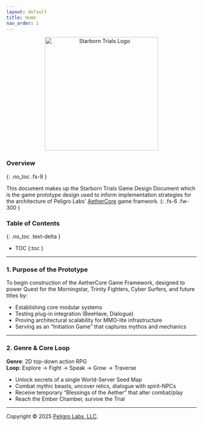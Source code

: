 ```yaml
---
layout: default
title: Home
nav_order: 1
---
```


<p align="center">
    <img
        alt="Starborn Trials Logo"
        src="./assets/logos/starnorn-trials-logo"
        width="300"
    />
</p>

### Overview
{: .no_toc .fs-9 }

This document makes up the Starborn Trials Game Design Document which is the game prototype design used to inform implementation strategies for the architecture of Peligro Labs' [AetherCore](https://github.com/peligrolabs/AetherCore) game framwork.
{: .fs-6 .fw-300 }

<!-- [Purpose](./purpose.html){: .btn .btn-primary .fs-5 .mb-4 .mb-md-0 .mr-2 } [Architecture](./architecture.html){: .btn .fs-5 .mb-4 .mb-md-0 } -->

### Table of Contents
{: .no_toc .text-delta }

* TOC
{:toc }

---

### 1. Purpose of the Prototype

To begin construction of the AetherCore Game Framework, designed to power Quest for the Morningstar, Trinity Fighters, Cyber Surfers, and future titles by:
- Establishing core modular systems
- Testing plug-in integration (BeeHave, Dialogue)
- Proving architectural scalability for MMO-lite infrastructure
- Serving as an “Initiation Game” that captures mythos and mechanics

---

### 2. Genre & Core Loop

<b>Genre</b>: 2D top-down action RPG<br>
<b>Loop</b>: Explore → Fight → Speak → Grow → Traverse
- Unlock secrets of a single World-Server Seed Map
- Combat mythic beasts, uncover relics, dialogue with spirit-NPCs
- Receive temporary “Blessings of the Aether” that alter combat/play
- Reach the Ember Chamber, survive the Trial

---

Copyright &copy; 2025 [Peligro Labs, LLC](https://peligrolabs.com/).